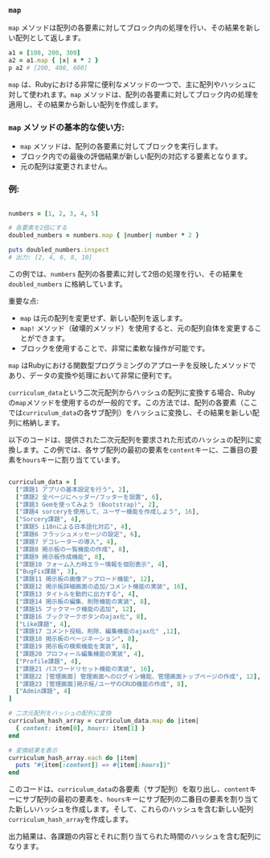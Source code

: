 ### `map`

`map` メソッドは配列の各要素に対してブロック内の処理を行い、その結果を新しい配列として返します。

```ruby
a1 = [100, 200, 300]
a2 = a1.map { |x| x * 2 }
p a2 # [200, 400, 600]

```

`map` は、Rubyにおける非常に便利なメソッドの一つで、主に配列やハッシュに対して使われます。`map` メソッドは、配列の各要素に対してブロック内の処理を適用し、その結果から新しい配列を作成します。

### `map` メソッドの基本的な使い方:

- `map` メソッドは、配列の各要素に対してブロックを実行します。
- ブロック内での最後の評価結果が新しい配列の対応する要素となります。
- 元の配列は変更されません。

### 例:

```ruby

numbers = [1, 2, 3, 4, 5]

# 各要素を2倍にする
doubled_numbers = numbers.map { |number| number * 2 }

puts doubled_numbers.inspect
# 出力: [2, 4, 6, 8, 10]

```

この例では、`numbers` 配列の各要素に対して2倍の処理を行い、その結果を `doubled_numbers` に格納しています。

重要な点:

- `map` は元の配列を変更せず、新しい配列を返します。
- `map!` メソッド（破壊的メソッド）を使用すると、元の配列自体を変更することができます。
- ブロックを使用することで、非常に柔軟な操作が可能です。

`map` はRubyにおける関数型プログラミングのアプローチを反映したメソッドであり、データの変換や処理において非常に便利です。

`curriculum_data`という二次元配列からハッシュの配列に変換する場合、Rubyの`map`メソッドを使用するのが一般的です。この方法では、配列の各要素（ここでは`curriculum_data`の各サブ配列）をハッシュに変換し、その結果を新しい配列に格納します。

以下のコードは、提供された二次元配列を要求された形式のハッシュの配列に変換します。この例では、各サブ配列の最初の要素を`content`キーに、二番目の要素を`hours`キーに割り当てています。

```ruby

curriculum_data = [
  ["課題1 アプリの基本設定を行う", 2],
  ["課題2 全ページにヘッダー/フッターを設置", 6],
  ["課題3 Gemを使ってみよう (Bootstrap)", 2],
  ["課題4 sorceryを使用して、ユーザー機能を作成しよう", 16],
  ["Sorcery課題", 4],
  ["課題5 i18nによる日本語化対応", 4],
  ["課題6 フラッシュメッセージの設定", 6],
  ["課題7 デコレーターの導入", 4],
  ["課題8 掲示板の一覧機能の作成", 8],
  ["課題9 掲示板作成機能", 8],
  ["課題10 フォーム入力時エラー情報を個別表示", 4],
  ["BugFix課題", 3],
  ["課題11 掲示板の画像アップロード機能", 12],
  ["課題12 掲示板詳細画面の追加/コメント機能の実装", 16],
  ["課題13 タイトルを動的に出力する", 4],
  ["課題14 掲示板の編集、削除機能の実装", 8],
  ["課題15 ブックマーク機能の追加", 12],
  ["課題16 ブックマークボタンのajax化", 8],
  ["Like課題", 4],
  ["課題17 コメント投稿、削除、編集機能のajax化" ,12],
  ["課題18 掲示板のページネーション", 8],
  ["課題19 掲示板の検索機能を実装", 8],
  ["課題20 プロフィール編集機能の実装", 4],
  ["Profile課題", 4],
  ["課題21 パスワードリセット機能の実装", 16],
  ["課題22 [管理画面] 管理画面へのログイン機能、管理画面トップページの作成", 12],
  ["課題23 [管理画面]掲示板/ユーザのCRUD機能の作成", 8],
  ["Admin課題", 4]
]

# 二次元配列をハッシュの配列に変換
curriculum_hash_array = curriculum_data.map do |item|
  { content: item[0], hours: item[1] }
end

# 変換結果を表示
curriculum_hash_array.each do |item|
  puts "#{item[:content]} => #{item[:hours]}"
end

```

このコードは、`curriculum_data`の各要素（サブ配列）を取り出し、`content`キーにサブ配列の最初の要素を、`hours`キーにサブ配列の二番目の要素を割り当てた新しいハッシュを作成します。そして、これらのハッシュを含む新しい配列`curriculum_hash_array`を作成します。

出力結果は、各課題の内容とそれに割り当てられた時間のハッシュを含む配列になります。